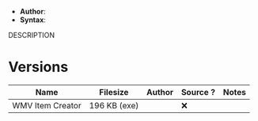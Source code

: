 - **Author**:
- **Syntax**:

DESCRIPTION

# Versions

| Name             | Filesize     | Author | Source ? | Notes |
| ---------------- | ------------ | ------ | -------- | ----- |
| WMV Item Creator | 196 KB (exe) |        | ❌       |       |
